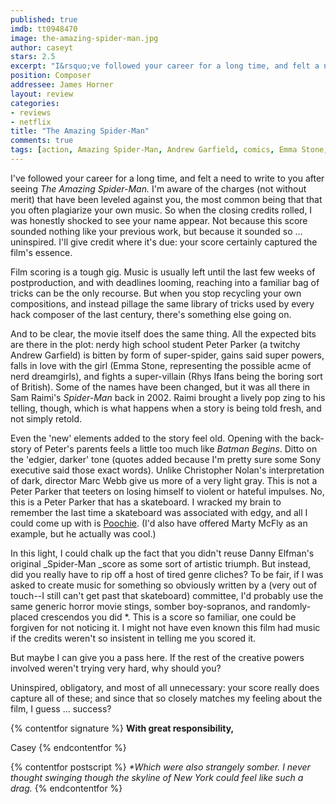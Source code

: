 ```yaml
---
published: true
imdb: tt0948470
image: the-amazing-spider-man.jpg
author: caseyt
stars: 2.5
excerpt: "I&rsquo;ve followed your career for a long time, and felt a need to write to you after seeing <em>The Amazing Spider-Man.</em> I&rsquo;m aware of the charges (not without merit) that have been leveled against you, the most common being that that you often plagiarize your own music. So when the closing credits rolled, I was honestly shocked to see your name appear."
position: Composer
addressee: James Horner
layout: review
categories:
- reviews
- netflix
title: "The Amazing Spider-Man"
comments: true
tags: [action, Amazing Spider-Man, Andrew Garfield, comics, Emma Stone, Letters, Marc Webb, Sam Raimi]
---
```

I've followed your career for a long time, and felt a need to write to you after seeing _The Amazing Spider-Man._ I'm aware of the charges (not without merit) that have been leveled against you, the most common being that that you often plagiarize your own music. So when the closing credits rolled, I was honestly shocked to see your name appear. Not because this score sounded nothing like your previous work, but because it sounded so … uninspired. I'll give credit where it's due: your score certainly captured the film's essence.

Film scoring is a tough gig. Music is usually left until the last few weeks of postproduction, and with deadlines looming, reaching into a familiar bag of tricks can be the only recourse. But when you stop recycling your own compositions, and instead pillage the same library of tricks used by every hack composer of the last century, there's something else going on.

And to be clear, the movie itself does the same thing. All the expected bits are there in the plot: nerdy high school student Peter Parker (a twitchy Andrew Garfield) is bitten by form of super-spider, gains said super powers, falls in love with the girl (Emma Stone, representing the possible acme of nerd dreamgirls), and fights a super-villain (Rhys Ifans being the boring sort of British). Some of the names have been changed, but it was all there in Sam Raimi's _Spider-Man_ back in 2002. Raimi brought a lively pop zing to his telling, though, which is what happens when a story is being told fresh, and not simply retold. 

Even the 'new' elements added to the story feel old. Opening with the back-story of Peter's parents feels a little too much like _Batman Begins_. Ditto on the 'edgier, darker' tone (quotes added because I'm pretty sure some Sony executive said those exact words).  Unlike Christopher Nolan's interpretation of dark, director Marc Webb give us more of a very light gray. This is not a Peter Parker that teeters on losing himself to violent or hateful impulses. No, this is a Peter Parker that has a skateboard. I wracked my brain to remember the last time a skateboard was associated with edgy, and all I could come up with is [Poochie][1]. (I'd also have offered Marty McFly as an example, but he actually was cool.)

   [1]: http://www.youtube.com/watch?v=KHOMIL_6x7k

In this light, I could chalk up the fact that you didn't reuse Danny Elfman's original _Spider-Man _score as some sort of artistic triumph. But instead, did you really have to rip off a host of tired genre cliches? To be fair, if I was asked to create music for something so obviously written by a (very out of touch--I still can't get past that skateboard) committee, I'd probably use the same generic horror movie stings, somber boy-sopranos, and randomly-placed crescendos you did *.  This is a score so familiar, one could be forgiven for not noticing it. I might not have even known this film had music if the credits weren't so insistent in telling me you scored it.

But maybe I can give you a pass here. If the rest of the creative powers involved weren't trying very hard, why should you?

Uninspired, obligatory, and most of all unnecessary: your score really does capture all of these; and since that so closely matches my feeling about the film, I guess … success? 

{% contentfor signature %}
**With great responsibility,**

Casey
{% endcontentfor %}

{% contentfor postscript %}
*\*Which were also strangely somber. I never thought swinging though the skyline of New York could feel like such a drag.* 
{% endcontentfor %}